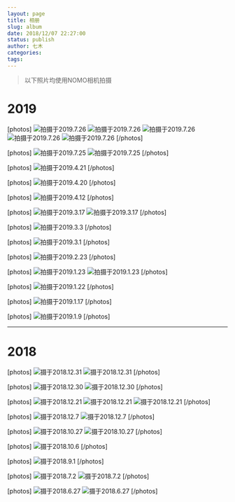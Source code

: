 ```yaml
---
layout: page
title: 相册
slug: album
date: 2018/12/07 22:27:00
status: publish
author: 七木
categories: 
tags: 
---
```



> 以下照片均使用NOMO相机拍摄

2019
====
[photos]
![拍摄于2019.7.26](https://cdn.imqimu.cn/2019/07/27/1564214887.jpg)
![拍摄于2019.7.26](https://cdn.imqimu.cn/2019/07/27/1564214937.jpg)
![拍摄于2019.7.26](https://cdn.imqimu.cn/2019/07/27/1564214942.jpg)
![拍摄于2019.7.26](https://cdn.imqimu.cn/2019/07/27/1564214960.jpg)
![拍摄于2019.7.26](https://cdn.imqimu.cn/2019/07/27/1564214850.jpg)
[/photos]

[photos]
![拍摄于2019.7.25](https://cdn.imqimu.cn/2019/07/27/1564214722.jpg)
![拍摄于2019.7.25](https://cdn.imqimu.cn/2019/07/27/1564214704.jpg)
[/photos]

[photos]
![拍摄于2019.4.21](https://cdn.imqimu.cn/2019/04/24/1556085049.jpg)
[/photos]

[photos]
![拍摄于2019.4.20](https://cdn.imqimu.cn/2019/04/24/1556085010.jpg)
[/photos]

[photos]
![拍摄于2019.4.12](https://cdn.imqimu.cn/2019/04/24/1556084969.jpg)
[/photos]

[photos]
![拍摄于2019.3.17](https://cdn.imqimu.cn/2019/03/17/1552821981.jpg)
![拍摄于2019.3.17](https://cdn.imqimu.cn/2019/03/17/1552827821.jpg)
[/photos]

[photos]
![拍摄于2019.3.3](https://cdn.imqimu.cn/2019/03/04/1551629234.jpg)
[/photos]

[photos]
![拍摄于2019.3.1](https://cdn.imqimu.cn/2019/03/03/1551628629.jpg)
[/photos]


[photos]
![拍摄于2019.2.23](https://cdn.imqimu.cn/2019/03/03/1551628446.jpg)
[/photos]

[photos]
![拍摄于2019.1.23](https://cdn.imqimu.cn/2019/01/24/1548342776.png)
![拍摄于2019.1.23](https://cdn.imqimu.cn/2019/01/24/1548343005.png)
[/photos]

[photos]
![拍摄于2019.1.22](https://cdn.imqimu.cn/2019/03/04/1551629150.jpg)
[/photos]

[photos]
![拍摄于2019.1.17](https://cdn.imqimu.cn/2019/01/24/1548342333.png)
[/photos]

[photos]
![拍摄于2019.1.9](https://cdn.imqimu.cn/2019/01/24/1548341950.png)
[/photos]


----------


2018
====

[photos]
![摄于2018.12.31](https://cdn.imqimu.cn/2019/01/02/1546405930.jpg)
![摄于2018.12.31](https://cdn.imqimu.cn/2019/01/02/1546405988.jpg)
[/photos]

[photos]
![摄于2018.12.30](https://cdn.imqimu.cn/2019/01/02/1546405826.jpg)
![摄于2018.12.30](https://cdn.imqimu.cn/2019/01/02/1546405832.jpg)
[/photos]

[photos]
![摄于2018.12.21](https://cdn.imqimu.cn/2018/12/21/1545401315.jpg)
![摄于2018.12.21](https://cdn.imqimu.cn/2018/12/21/1545401212.jpg)
![摄于2018.12.21](https://cdn.imqimu.cn/2018/12/21/1545401310.jpg)
[/photos]

[photos]
![摄于2018.12.7](https://cdn.imqimu.cn/2018/12/07/1544192981.jpg)
![摄于2018.12.7](https://cdn.imqimu.cn/2018/12/07/1544193006.jpg)
[/photos]

[photos]
![摄于2018.10.27](https://cdn.imqimu.cn/2018/12/06/1544102130.jpg)
![摄于2018.10.27](https://cdn.imqimu.cn/2018/12/06/1544102136.jpg)
[/photos]

[photos]
![摄于2018.10.6](https://cdn.imqimu.cn/2018/12/06/1544101919.jpg)
[/photos]

[photos]
![摄于2018.9.1](https://cdn.imqimu.cn/2018/12/06/1544101501.jpg)
[/photos]

[photos]
![摄于2018.7.2](https://cdn.imqimu.cn/2018/12/05/1544022877.jpg)
![摄于2018.7.2](https://cdn.imqimu.cn/2018/12/05/1544022924.jpg)
[/photos]

[photos]
![摄于2018.6.27](https://cdn.imqimu.cn/2018/12/06/1544101010.jpg)
![摄于2018.6.27](https://cdn.imqimu.cn/2018/12/06/1544101086.jpg)
[/photos]

